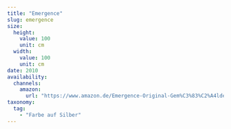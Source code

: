 ```yaml
---
title: "Emergence"
slug: emergence
size:
  height:
    value: 100
    unit: cm
  width:
    value: 100
    unit: cm
date: 2010
availability:
  channels:
    amazon:
      url: "https://www.amazon.de/Emergence-Original-Gem%C3%83%C2%A4lde-Brigitte-Smith/dp/B01N6C14RB"
taxonomy:
  tag:
    - "Farbe auf Silber"
---
```


